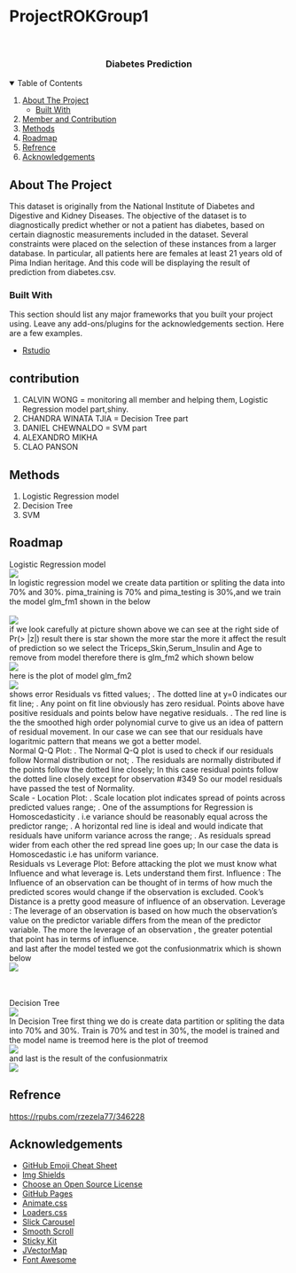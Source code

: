 # ProjectROKGroup1

<!-- PROJECT LOGO -->
<br />
<p align="center">
  <a href="https://github.com/othneildrew/Best-README-Template">
   
  </a>

  <h3 align="center">Diabetes Prediction</h3>




<!-- TABLE OF CONTENTS -->
<details open="open">
  <summary>Table of Contents</summary>
  <ol>
    <li>
      <a href="#about-the-project">About The Project</a>
      <ul>
        <li><a href="#built-with">Built With</a></li>
      </ul>
    </li>
    <li>
      <a href="#contribution">Member and Contribution </a>
    </li>
    <li><a href="#Methods">Methods</a></li>
    <li><a href="#Roadmap">Roadmap</a></li>
     <li><a href="#Refrence">Refrence</a></li>
    <li><a href="#acknowledgements">Acknowledgements</a></li>
  </ol>
</details>



<!-- ABOUT THE PROJECT -->
## About The Project

This dataset is originally from the National Institute of Diabetes and Digestive and Kidney Diseases. The objective of the dataset is to diagnostically predict whether or not a patient has diabetes, based on certain diagnostic measurements included in the dataset. Several constraints were placed on the selection of these instances from a larger database.
In particular, all patients here are females at least 21 years old of Pima Indian heritage. And this code will be displaying the result of prediction from diabetes.csv.
### Built With

This section should list any major frameworks that you built your project using. Leave any add-ons/plugins for the acknowledgements section. Here are a few examples.
* [Rstudio](https://www.rstudio.com/)



<!-- contribution -->
## contribution

1. CALVIN WONG = monitoring all member and helping them, Logistic Regression model part,shiny.
2. CHANDRA WINATA TJIA =  Decision Tree part
3. DANIEL CHEWNALDO = SVM part
4. ALEXANDRO MIKHA
5. CLAO PANSON



<!-- Methods -->
## Methods
1. Logistic Regression model
2. Decision Tree
3. SVM





<!-- Roadmap -->
## Roadmap

Logistic Regression model
<br />
<img src="www/logisticR.png" >
<br />
In logistic regression model we create data partition or spliting the data into 70% and 30%.
pima_training is 70% and pima_testing is 30%,and we train the model glm_fm1 shown in the below  
<br />
<img src="www/glm1.png" > 
<br />
if we look carefully at picture shown above we can see at the right side of Pr(> |z|) result there is star shown the more star the more it affect the result of prediction
so we select the Triceps_Skin,Serum_Insulin and Age to remove from model therefore there is glm_fm2 which shown below
<br />
<img src="www/glm2.png" > 
<br />
here is the plot of model glm_fm2
<br />
<img src="www/LRM.png" > 
<br />
shows error Residuals vs fitted values; . The dotted line at y=0 indicates our fit line; . Any point on fit line obviously has zero residual. Points above have positive residuals and points below have negative residuals. . The red line is the the smoothed high order polynomial curve to give us an idea of pattern of residual movement. In our case we can see that our residuals have logaritmic pattern that means we got a better model.
<br />
Normal Q-Q Plot: . The Normal Q-Q plot is used to check if our residuals follow Normal distribution or not; . The residuals are normally distributed if the points follow the dotted line closely; In this case residual points follow the dotted line closely except for observation #349 So our model residuals have passed the test of Normality.
<br />
Scale - Location Plot: . Scale location plot indicates spread of points across predicted values range; . One of the assumptions for Regression is Homoscedasticity . i.e variance should be reasonably equal across the predictor range; . A horizontal red line is ideal and would indicate that residuals have uniform variance across the range; . As residuals spread wider from each other the red spread line goes up; In our case the data is Homoscedastic i.e has uniform variance.
<br />
Residuals vs Leverage Plot: Before attacking the plot we must know what Influence and what leverage is. Lets understand them first. Influence : The Influence of an observation can be thought of in terms of how much the predicted scores would change if the observation is excluded. Cook’s Distance is a pretty good measure of influence of an observation. Leverage : The leverage of an observation is based on how much the observation’s value on the predictor variable differs from the mean of the predictor variable. The more the leverage of an observation , the greater potential that point has in terms of influence.
<br />
and last after the model tested we got the confusionmatrix which is shown below 
<br />
<img src="www/GLMconfusion.png" > 




<br />
<br />
Decision Tree
<br />
<img src="www/decisionTree.png" >
<br />
In Decision Tree first thing we do is create data partition or spliting the data into 70% and 30%.
Train is 70% and test in 30%, the model is trained and the model name is treemod here is the plot of treemod
<br />
<img src="www/RplotDecision.png" >
<br />
and last is the result of the confusionmatrix 
<br />
<img src="www/DecisionTreeconfusionmatrix.png" >


<!--Refrence -->
## Refrence
https://rpubs.com/rzezela77/346228




<!-- ACKNOWLEDGEMENTS -->
## Acknowledgements
* [GitHub Emoji Cheat Sheet](https://www.webpagefx.com/tools/emoji-cheat-sheet)
* [Img Shields](https://shields.io)
* [Choose an Open Source License](https://choosealicense.com)
* [GitHub Pages](https://pages.github.com)
* [Animate.css](https://daneden.github.io/animate.css)
* [Loaders.css](https://connoratherton.com/loaders)
* [Slick Carousel](https://kenwheeler.github.io/slick)
* [Smooth Scroll](https://github.com/cferdinandi/smooth-scroll)
* [Sticky Kit](http://leafo.net/sticky-kit)
* [JVectorMap](http://jvectormap.com)
* [Font Awesome](https://fontawesome.com)





